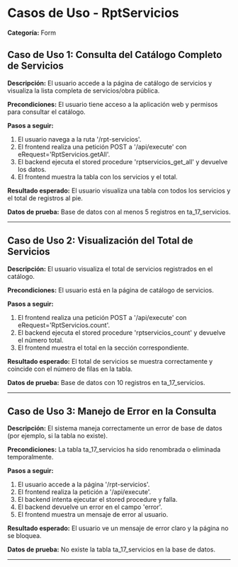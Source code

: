 # Casos de Uso - RptServicios

**Categoría:** Form

## Caso de Uso 1: Consulta del Catálogo Completo de Servicios

**Descripción:** El usuario accede a la página de catálogo de servicios y visualiza la lista completa de servicios/obra pública.

**Precondiciones:**
El usuario tiene acceso a la aplicación web y permisos para consultar el catálogo.

**Pasos a seguir:**
1. El usuario navega a la ruta '/rpt-servicios'.
2. El frontend realiza una petición POST a '/api/execute' con eRequest='RptServicios.getAll'.
3. El backend ejecuta el stored procedure 'rptservicios_get_all' y devuelve los datos.
4. El frontend muestra la tabla con los servicios y el total.

**Resultado esperado:**
El usuario visualiza una tabla con todos los servicios y el total de registros al pie.

**Datos de prueba:**
Base de datos con al menos 5 registros en ta_17_servicios.

---

## Caso de Uso 2: Visualización del Total de Servicios

**Descripción:** El usuario visualiza el total de servicios registrados en el catálogo.

**Precondiciones:**
El usuario está en la página de catálogo de servicios.

**Pasos a seguir:**
1. El frontend realiza una petición POST a '/api/execute' con eRequest='RptServicios.count'.
2. El backend ejecuta el stored procedure 'rptservicios_count' y devuelve el número total.
3. El frontend muestra el total en la sección correspondiente.

**Resultado esperado:**
El total de servicios se muestra correctamente y coincide con el número de filas en la tabla.

**Datos de prueba:**
Base de datos con 10 registros en ta_17_servicios.

---

## Caso de Uso 3: Manejo de Error en la Consulta

**Descripción:** El sistema maneja correctamente un error de base de datos (por ejemplo, si la tabla no existe).

**Precondiciones:**
La tabla ta_17_servicios ha sido renombrada o eliminada temporalmente.

**Pasos a seguir:**
1. El usuario accede a la página '/rpt-servicios'.
2. El frontend realiza la petición a '/api/execute'.
3. El backend intenta ejecutar el stored procedure y falla.
4. El backend devuelve un error en el campo 'error'.
5. El frontend muestra un mensaje de error al usuario.

**Resultado esperado:**
El usuario ve un mensaje de error claro y la página no se bloquea.

**Datos de prueba:**
No existe la tabla ta_17_servicios en la base de datos.

---

